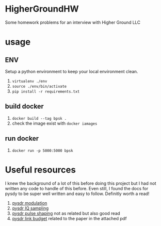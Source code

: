 # HigherGroundHW
Some homework problems for an interview with Higher Ground LLC

# usage
## ENV
Setup a python environment to keep your local environment clean.
1) `virtualenv ./env`
2) `source ./env/bin/activate`
3) `pip install -r requirements.txt`

## build docker
1) `docker build --tag bpsk .`
2) check the image exist with `docker iamages`
   
## run docker
1) `docker run -p 5000:5000 bpsk`

# Useful resources
I knew the background of a lot of this before doing this project but I had not written any code to handle of this before. Even still, I found the docs for pysdy to be super well written and easy to follow. Definitly worth a read!

1) [pysdr modulation](https://pysdr.org/content/digital_modulation.html )
2) [pysdr IQ sampling](https://pysdr.org/content/sampling.html)
3) [pysdr pulse shaping](https://pysdr.org/content/pulse_shaping.html) not as related but also good read
4) [pysdr link budget](https://pysdr.org/content/link_budgets.html) related to the paper in the attached pdf
